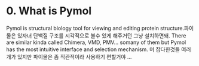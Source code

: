 # 0. What is Pymol
Pymol is structural biology tool for viewing and editing protein structure.파이몰은 있자너 단백질 구조를 시각적으로 볼수 있게 해주거던 그냥 설치하면돼. There are similar kinda called Chimera, VMD, PMV... somany of them but Pymol has the most intuitive interface and selection mechanism. 머 잡다한것들 여러개가 있지만 파이몰은 좀 직관적이라 사용하기 편할거야 ...

